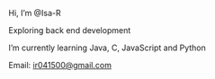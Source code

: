 Hi, I’m @Isa-R

Exploring back end development

I’m currently learning Java, C, JavaScript and Python

Email: ir041500@gmail.com

<!---
Isa-R/Isa-R is a ✨ special ✨ repository because its `README.md` (this file) appears on your GitHub profile.
You can click the Preview link to take a look at your changes.
--->
